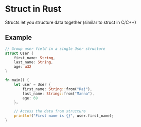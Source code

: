 # Struct in Rust

Structs let you structure data together (similar to struct in C/C++)

## Example

```rust
// Group user field in a single User structure
struct User {
    first_name: String,
    last_name: String,
    age: u32
}

fn main() {
    let user = User {
        first_name: String::from("Raj"),
        last_name: String::from("Manna"),
        age: 69
    };

    // Access the data from structure
    println!("First name is {}", user.first_name);
}
```